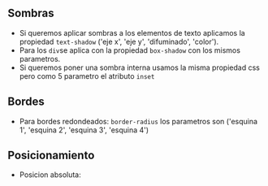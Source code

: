 
## Sombras

- Si queremos aplicar sombras a los elementos de texto aplicamos la propiedad ```text-shadow``` ('eje x', 'eje y', 'difuminado', 'color').
- Para los ```div```se aplica con la propiedad ```box-shadow``` con los mismos parametros.
- Si queremos poner una sombra interna usamos la misma propiedad css pero como 5 parametro el atributo ```inset```

## Bordes

- Para bordes redondeados: ```border-radius``` los parametros son ('esquina 1', 'esquina 2', 'esquina 3', 'esquina 4')

## Posicionamiento

- Posicion absoluta: 